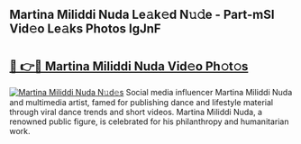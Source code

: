 ## Martina Miliddi Nuda Le𝚊k𝚎d N𝚞𝚍e - Part-mSI Vid𝚎o Le𝚊ks Photos IgJnF

# <h2><a href="http://fbfhwhv.evod.top/?m=Martina+Miliddi+Nuda">🔗 👉🔴 Martina Miliddi Nuda Vid𝚎o Ph𝚘t𝚘s</a></h2>

[![Martina Miliddi Nuda N𝚞d𝚎s](https://i.imgur.com/8V9OHl7.gif)](http://fbfhwhv.evod.top/?m=Martina+Miliddi+Nuda)
Social media influencer Martina Miliddi Nuda and multimedia artist, famed for publishing dance and lifestyle material through viral dance trends and short videos. Martina Miliddi Nuda, a renowned public figure, is celebrated for his philanthropy and humanitarian work. 
